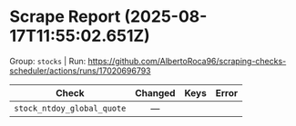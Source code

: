 # Scrape Report (2025-08-17T11:55:02.651Z)

Group: `stocks`  |  Run: https://github.com/AlbertoRoca96/scraping-checks-scheduler/actions/runs/17020696793

| Check | Changed | Keys | Error |
|---|:---:|:--|:--|
| `stock_ntdoy_global_quote` | — |  |  |
